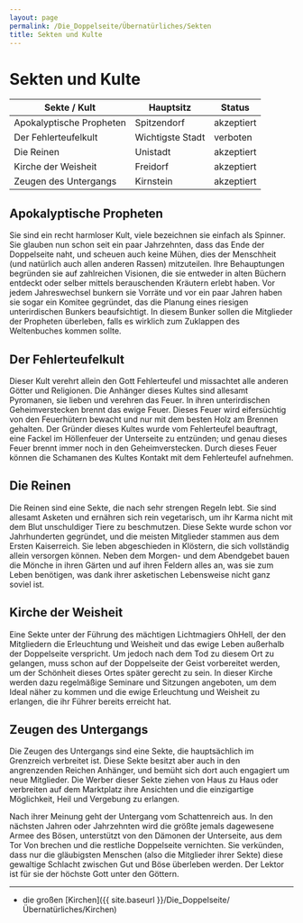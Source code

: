 ```yaml
---
layout: page
permalink: /Die_Doppelseite/Übernatürliches/Sekten
title: Sekten und Kulte
---
```


# Sekten und Kulte

<table>
<thead>
<tr><th>Sekte / Kult</th><th>Hauptsitz</th><th>Status</th></tr>
</thead>
<tbody>
<tr><td>Apokalyptische Propheten</td><td>Spitzendorf</td><td>akzeptiert</td></tr>
<tr><td>Der Fehlerteufelkult</td><td>Wichtigste Stadt</td><td>verboten</td></tr>
<tr><td>Die Reinen</td><td>Unistadt</td><td>akzeptiert</td></tr>
<tr><td>Kirche der Weisheit</td><td>Freidorf</td><td>akzeptiert</td></tr>
<tr><td>Zeugen des Untergangs</td><td>Kirnstein</td><td>akzeptiert</td></tr>
</tbody>
</table>

## Apokalyptische Propheten

Sie sind ein recht harmloser Kult, viele bezeichnen sie einfach als Spinner. Sie glauben nun schon seit ein paar Jahrzehnten, dass das Ende der Doppelseite naht, und scheuen auch keine Mühen, dies der Menschheit (und natürlich auch allen anderen Rassen) mitzuteilen. Ihre Behauptungen begründen sie auf zahlreichen Visionen, die sie entweder in alten Büchern entdeckt oder selber mittels berauschenden Kräutern erlebt haben. Vor jedem Jahreswechsel bunkern sie Vorräte und vor ein paar Jahren haben sie sogar ein Komitee gegründet, das die Planung eines riesigen unterirdischen Bunkers beaufsichtigt. In diesem Bunker sollen die Mitglieder der Propheten überleben, falls es wirklich zum Zuklappen des Weltenbuches kommen sollte.

## Der Fehlerteufelkult

Dieser Kult verehrt allein den Gott Fehlerteufel und missachtet alle anderen Götter und Religionen. Die Anhänger dieses Kultes sind allesamt Pyromanen, sie lieben und verehren das Feuer. In ihren unterirdischen Geheimverstecken brennt das ewige Feuer. Dieses Feuer wird eifersüchtig von den Feuerhütern bewacht und nur mit dem besten Holz am Brennen gehalten. Der Gründer dieses Kultes wurde vom Fehlerteufel beauftragt, eine Fackel im Höllenfeuer der Unterseite zu entzünden; und genau dieses Feuer brennt immer noch in den Geheimverstecken. Durch dieses Feuer können die Schamanen des Kultes Kontakt mit dem Fehlerteufel aufnehmen.

## Die Reinen

Die Reinen sind eine Sekte, die nach sehr strengen Regeln lebt. Sie sind allesamt Asketen und ernähren sich rein vegetarisch, um ihr Karma nicht mit dem Blut unschuldiger Tiere zu beschmutzen. Diese Sekte wurde schon vor Jahrhunderten gegründet, und die meisten Mitglieder stammen aus dem Ersten Kaiserreich. Sie leben abgeschieden in Klöstern, die sich vollständig allein versorgen können. Neben dem Morgen- und dem Abendgebet bauen die Mönche in ihren Gärten und auf ihren Feldern alles an, was sie zum Leben benötigen, was dank ihrer asketischen Lebensweise nicht ganz soviel ist.

## Kirche der Weisheit

Eine Sekte unter der Führung des mächtigen Lichtmagiers OhHell, der den Mitgliedern die Erleuchtung und Weisheit und das ewige Leben außerhalb der Doppelseite verspricht. Um jedoch nach dem Tod zu diesem Ort zu gelangen, muss schon auf der Doppelseite der Geist vorbereitet werden, um der Schönheit dieses Ortes später gerecht zu sein. In dieser Kirche werden dazu regelmäßige Seminare und Sitzungen angeboten, um dem Ideal näher zu kommen und die ewige Erleuchtung und Weisheit zu erlangen, die ihr Führer bereits erreicht hat.

## Zeugen des Untergangs

Die Zeugen des Untergangs sind eine Sekte, die hauptsächlich im Grenzreich verbreitet ist. Diese Sekte besitzt aber auch in den angrenzenden Reichen Anhänger, und bemüht sich dort auch engagiert um neue Mitglieder. Die Werber dieser Sekte ziehen von Haus zu Haus oder verbreiten auf dem Marktplatz ihre Ansichten und die einzigartige Möglichkeit, Heil und Vergebung zu erlangen.

Nach ihrer Meinung geht der Untergang vom Schattenreich aus. In den nächsten Jahren oder Jahrzehnten wird die größte jemals dagewesene Armee des Bösen, unterstützt von den Dämonen der Unterseite, aus dem Tor Von brechen und die restliche Doppelseite vernichten. Sie verkünden, dass nur die gläubigsten Menschen (also die Mitglieder ihrer Sekte) diese gewaltige Schlacht zwischen Gut und Böse überleben werden. Der Lektor ist für sie der höchste Gott unter den Göttern.

***

- die großen [Kirchen]({{ site.baseurl }}/Die_Doppelseite/Übernatürliches/Kirchen)
